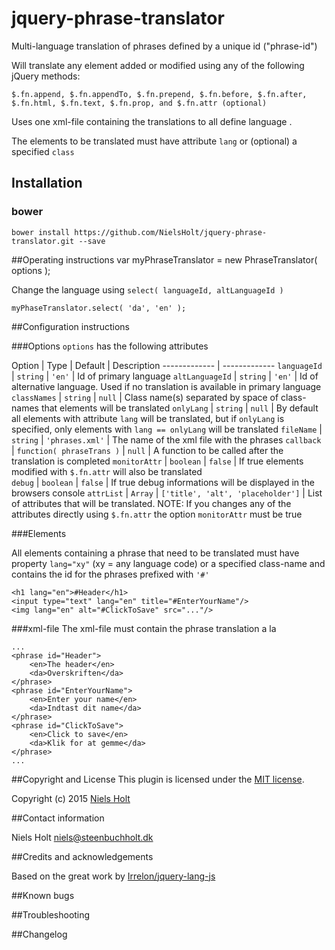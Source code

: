# jquery-phrase-translator

Multi-language translation of phrases defined by a unique id ("phrase-id")

Will translate any element added or modified using any of the following jQuery methods:

	$.fn.append, $.fn.appendTo,	$.fn.prepend, $.fn.before, $.fn.after, 
	$.fn.html, $.fn.text, $.fn.prop, and $.fn.attr (optional)

Uses one xml-file containing the translations to all define language .

The elements to be translated must have attribute `lang` or (optional) a specified `class`

## Installation
### bower
`bower install https://github.com/NielsHolt/jquery-phrase-translator.git --save`

##Operating instructions
	var myPhraseTranslator = new PhraseTranslator( options );

Change the language using `select( languageId, altLanguageId )`
	
	myPhaseTranslator.select( 'da', 'en' );

##Configuration instructions

###Options
`options` has the following attributes

Option  | Type | Default | Description
------------- | -------------
`languageId` | `string` | `'en'` | Id of primary language 
`altLanguageId` | `string` | `'en'` | Id of alternative language. Used if no translation is available in primary language  
`classNames` | `string` | `null` | Class name(s) separated by space of class-names that elements will be translated 
`onlyLang` | `string` | `null` | By default all elements with attribute `lang` will be translated, but if `onlyLang` is specified, only elements with `lang == onlyLang` will be translated
`fileName`  | `string` | `'phrases.xml'` | The name of the xml file with the phrases 
`callback`	| `function( phraseTrans )` | `null` | A function to be called after the translation is completed
`monitorAttr` | `boolean` | `false` | If true elements modified with `$.fn.attr` will also be translated  
`debug` | `boolean` | `false` | If true debug informations will be displayed in the browsers console 
`attrList` | `Array` | `['title', 'alt', 'placeholder']` | List of attributes that will be translated. NOTE: If you changes any of the attributes directly using `$.fn.attr` the option `monitorAttr` must be true 


###Elements

All elements containing a phrase that need to be translated must have property `lang="xy"` (xy = any language code) or a specified class-name and contains the id for the phrases prefixed with `'#'`

	<h1 lang="en">#Header</h1>
	<input type="text" lang="en" title="#EnterYourName"/>
	<img lang="en" alt="#ClickToSave" src="..."/>

###xml-file
The xml-file must contain the phrase translation a la

	...
	<phrase id="Header">
		<en>The header</en>
		<da>Overskriften</da>
	</phrase>	
	<phrase id="EnterYourName">
		<en>Enter your name</en>
		<da>Indtast dit name</da>
	</phrase>
	<phrase id="ClickToSave">
		<en>Click to save</en>
		<da>Klik for at gemme</da>
	</phrase>
	...





##Copyright and License
This plugin is licensed under the [MIT license](https://github.com/NielsHolt/jquery-phrase-translator/LICENSE).

Copyright (c) 2015 [Niels Holt](https://github.com/NielsHolt)

##Contact information

Niels Holt <niels@steenbuchholt.dk>


##Credits and acknowledgements

Based on the great work by [Irrelon/jquery-lang-js](https://github.com/irrelon/jquery-lang-js)

##Known bugs

##Troubleshooting

##Changelog



